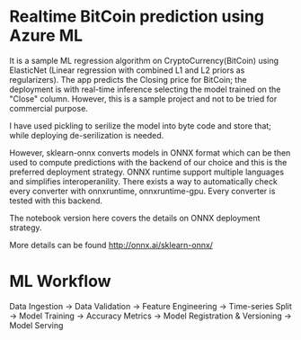 # Realtime BitCoin prediction using Azure ML
It is a sample ML regression algorithm on CryptoCurrency(BitCoin) using ElasticNet (Linear regression with combined L1 and L2 priors as regularizers).
The app predicts the Closing price for BitCoin; the deployment is with real-time inference selecting the model trained on the "Close" column. However, this is a sample project and not to be tried for commercial purpose.

I have used pickling to serilize the model into byte code and store that; while deploying de-serilization is needed.

However, sklearn-onnx converts models in ONNX format which can be then used to compute predictions with the backend of our choice and this is the preferred deployment strategy. ONNX runtime support multiple languages and simplifies interoperanility.  There exists a way to automatically check every converter with onnxruntime, onnxruntime-gpu. Every converter is tested with this backend.

The notebook version here covers the details on ONNX deployment strategy.

More details can be found http://onnx.ai/sklearn-onnx/

# ML Workflow

Data Ingestion -> Data Validation -> Feature Engineering -> Time-series Split -> Model Training -> Accuracy Metrics -> Model Registration & Versioning -> Model Serving
